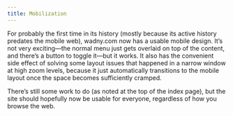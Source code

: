 ```yaml
---
title: Mobilization
---
```

For probably the first time in its history (mostly because its active history predates the mobile web), wadny.com now
has a usable mobile design. It’s not very exciting—the normal menu just gets overlaid on top of the content, and there’s
a button to toggle it—but it works. It also has the convenient side effect of solving some layout issues that happened
in a narrow window at high zoom levels, because it just automatically transitions to the mobile layout once the space
becomes sufficiently cramped.

There’s still some work to do (as noted at the top of the index page), but the site should hopefully now be usable for
everyone, regardless of how you browse the web.